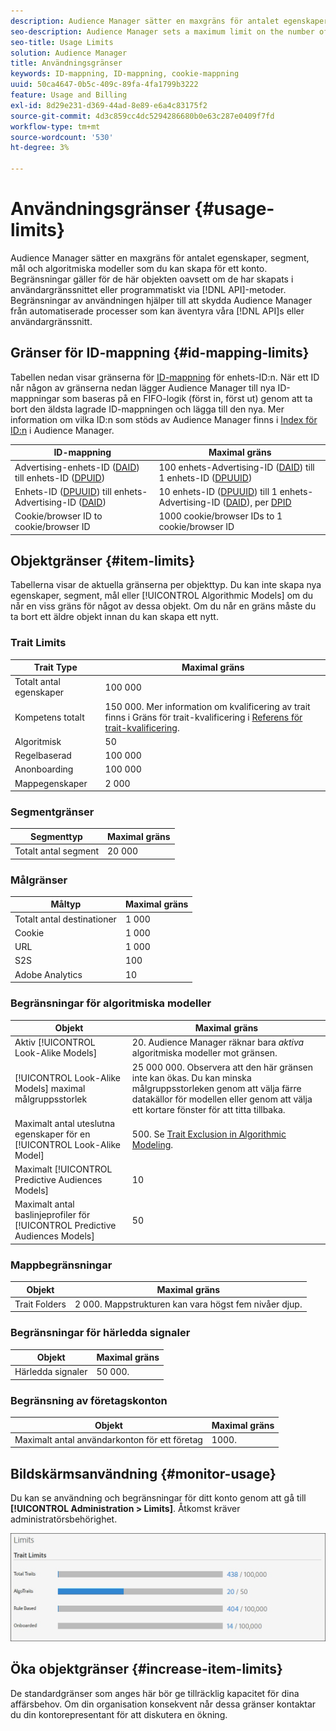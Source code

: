 ```yaml
---
description: Audience Manager sätter en maxgräns för antalet egenskaper, segment, mål och algoritmiska modeller som du kan skapa för ett konto. Begränsningar gäller för dessa objekt oavsett om de har skapats i användargränssnittet eller programmatiskt via API-metoder. Begränsningar av användningen skyddar Audience Manager från automatiserade processer som kan äventyra våra API:er eller användargränssnittet.
seo-description: Audience Manager sets a maximum limit on the number of traits, segments, destinations, and algorithmic models that you can create for an account. Limits apply to these items whether created in the user interface or programmatically through API methods. Usage limits help protect Audience Manager from automated processes that may attempt to compromise our APIs or user interface.
seo-title: Usage Limits
solution: Audience Manager
title: Användningsgränser
keywords: ID-mappning, ID-mappning, cookie-mappning
uuid: 50ca4647-0b5c-409c-89fa-4fa1799b3222
feature: Usage and Billing
exl-id: 8d29e231-d369-44ad-8e89-e6a4c83175f2
source-git-commit: 4d3c859cc4dc5294286680b0e63c287e0409f7fd
workflow-type: tm+mt
source-wordcount: '530'
ht-degree: 3%

---
```


# Användningsgränser {#usage-limits}

Audience Manager sätter en maxgräns för antalet egenskaper, segment, mål och algoritmiska modeller som du kan skapa för ett konto. Begränsningar gäller för de här objekten oavsett om de har skapats i användargränssnittet eller programmatiskt via [!DNL API]-metoder. Begränsningar av användningen hjälper till att skydda Audience Manager från automatiserade processer som kan äventyra våra [!DNL API]s eller användargränssnitt.

## Gränser för ID-mappning {#id-mapping-limits}

Tabellen nedan visar gränserna för [ID-mappning](../../integration/sending-audience-data/batch-data-transfer-explained/id-sync-http.md) för enhets-ID:n. När ett ID når någon av gränserna nedan lägger Audience Manager till nya ID-mappningar som baseras på en FIFO-logik (först in, först ut) genom att ta bort den äldsta lagrade ID-mappningen och lägga till den nya. Mer information om vilka ID:n som stöds av Audience Manager finns i [Index för ID:n](../../reference/ids-in-aam.md) i Audience Manager.

| ID-mappning | Maximal gräns |
|-----------|-------------- |
| Advertising-enhets-ID ([DAID](../../reference/ids-in-aam.md)) till enhets-ID ([DPUID](../../reference/ids-in-aam.md)) | 100 enhets-Advertising-ID ([DAID](../../reference/ids-in-aam.md)) till 1 enhets-ID ([DPUUID](../../reference/ids-in-aam.md)) |
| Enhets-ID ([DPUUID](../../reference/ids-in-aam.md)) till enhets-Advertising-ID ([DAID](../../reference/ids-in-aam.md)) | 10 enhets-ID ([DPUUID](../../reference/ids-in-aam.md)) till 1 enhets-Advertising-ID ([DAID](../../reference/ids-in-aam.md)), per [DPID](../../reference/ids-in-aam.md) |
| Cookie/browser ID to cookie/browser ID | 1000 cookie/browser IDs to 1 cookie/browser ID |

## Objektgränser {#item-limits}

Tabellerna visar de aktuella gränserna per objekttyp. Du kan inte skapa nya egenskaper, segment, mål eller [!UICONTROL Algorithmic Models] om du når en viss gräns för något av dessa objekt. Om du når en gräns måste du ta bort ett äldre objekt innan du kan skapa ett nytt.

### Trait Limits

| Trait Type | Maximal gräns |
| -------------------------- | ------------------------------------- |
| Totalt antal egenskaper | 100 000 |
| Kompetens totalt | 150 000. Mer information om kvalificering av trait finns i Gräns för trait-kvalificering i [Referens för trait-kvalificering](/help/using/features/traits/trait-and-segment-qualification-reference.md#trait-qualification-limit). |
| Algoritmisk | 50 |
| Regelbaserad | 100 000 |
| Anonboarding | 100 000 |
| Mappegenskaper | 2 000 |

### Segmentgränser

| Segmenttyp | Maximal gräns |
| -------------- | ------------- |
| Totalt antal segment | 20 000 |

### Målgränser

| Måltyp | Maximal gräns |
| ------------------ | ------------- |
| Totalt antal destinationer | 1 000 |
| Cookie | 1 000 |
| URL | 1 000 |
| S2S | 100 |
| Adobe Analytics | 10 |

### Begränsningar för algoritmiska modeller

| Objekt | Maximal gräns |
| -------- | ----- |
| Aktiv [!UICONTROL Look-Alike Models] | &#x200B;20. Audience Manager räknar bara *aktiva* algoritmiska modeller mot gränsen. |
| [!UICONTROL Look-Alike Models] maximal målgruppsstorlek | 25 000 000.  Observera att den här gränsen inte kan ökas. Du kan minska målgruppsstorleken genom att välja färre datakällor för modellen eller genom att välja ett kortare fönster för att titta tillbaka. |
| Maximalt antal uteslutna egenskaper för en [!UICONTROL Look-Alike Model] | &#x200B;500. Se [Trait Exclusion in Algorithmic Modeling](/help/using/features/algorithmic-models/trait-exclusion-algo-models.md). |
| Maximalt [!UICONTROL Predictive Audiences Models] | 10 |
| Maximalt antal baslinjeprofiler för [!UICONTROL Predictive Audiences Models] | 50 |

### Mappbegränsningar

| Objekt | Maximal gräns |
| ------------- | ------------------ |
| Trait Folders | 2 000.  Mappstrukturen kan vara högst fem nivåer djup. |

### Begränsningar för härledda signaler

| Objekt | Maximal gräns |
| --------------- | ------------- |
| Härledda signaler | 50 000. |

### Begränsning av företagskonton

| Objekt | Maximal gräns |
| ----------- | ------------- |
| Maximalt antal användarkonton för ett företag | 1000. |

## Bildskärmsanvändning {#monitor-usage}

Du kan se användning och begränsningar för ditt konto genom att gå till **[!UICONTROL Administration > Limits]**. Åtkomst kräver administratörsbehörighet.

![användningsgräns för bild](assets/usage-limits.png)

## Öka objektgränser {#increase-item-limits}

De standardgränser som anges här bör ge tillräcklig kapacitet för dina affärsbehov. Om din organisation konsekvent når dessa gränser kontaktar du din kontorepresentant för att diskutera en ökning.
